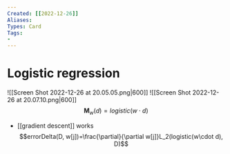 ```yaml
---
Created: [[2022-12-26]]
Aliases: 
Types: Card
Tags: 
- 
---
```

# Logistic regression
![[Screen Shot 2022-12-26 at 20.05.05.png|600]]
![[Screen Shot 2022-12-26 at 20.07.10.png|600]]
$$\mathbf{M}_w(d)=logistic(w\cdot d)$$
- [[gradient descent]] works
$$errorDelta(D, w[j])=\frac{\partial}{\partial w[j]}L_2(logistic(w\cdot d), D)$$
$$$$